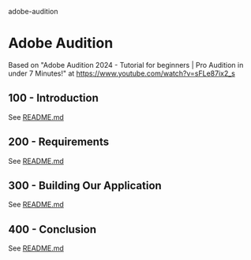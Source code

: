 adobe-audition
# Adobe Audition

Based on "Adobe Audition 2024 - Tutorial for beginners | Pro Audition in under 7 Minutes!" at https://www.youtube.com/watch?v=sFLe87ix2_s

## 100 - Introduction

See [README.md](./100/README.md)

## 200 - Requirements

See [README.md](./200/README.md)

## 300 - Building Our Application

See [README.md](./300/README.md)

## 400 - Conclusion

See [README.md](./400/README.md)
